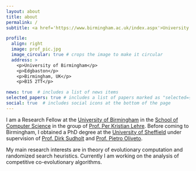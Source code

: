 ```yaml
---
layout: about
title: about
permalink: /
subtitle: <a href='https://www.birmingham.ac.uk/index.aspx'>University of Birmingham.</a>

profile:
  align: right
  image: prof_pic.jpg
  image_circular: true # crops the image to make it circular
  address: >
    <p>University of Birmingham</p>
    <p>Edgbaston</p>
    <p>Birmingham, UK</p>
    <p>B15 2TT</p>

news: true  # includes a list of news items
selected_papers: true # includes a list of papers marked as "selected={true}"
social: true  # includes social icons at the bottom of the page
---
```


I am a Research Fellow at the [University of Birmingham](https://www.birmingham.ac.uk/index.aspx) in the [School of Computer Science](https://www.birmingham.ac.uk/schools/computer-science/index.aspx) in the group of [Prof. Per Kristian Lehre](https://www.cs.bham.ac.uk/~lehrepk/). Before coming to Birmingham, I obtained a PhD degree at the [University of Sheffield](https://www.sheffield.ac.uk/) under supervision of [Prof. Dirk Sudholt](https://www.fim.uni-passau.de/intelligent-systems/) and [Prof. Pietro Oliveto](http://staffwww.dcs.shef.ac.uk/people/P.Oliveto/index.html).

My main research interests are in theory of evolutionary computation and randomized search heuristics. Currently I am working on the analysis of competitive co-evolutionary algorithms.
